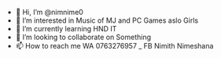 - 👋 Hi, I’m @nimnime0
- 👀 I’m interested in Music of MJ and PC Games aslo Girls
- 🌱 I’m currently learning HND IT
- 💞️ I’m looking to collaborate on Something
- 📫 How to reach me WA 0763276957 _ FB Nimith Nimeshana

<!---
nimnime0/nimnime0 is a ✨ special ✨ repository because its `README.md` (this file) appears on your GitHub profile.
You can click the Preview link to take a look at your changes.
--->
